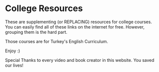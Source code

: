 # College Resources

These are supplementing (or REPLACING) resources for college courses. You can easily find all of these links on the internet for free. However, grouping them is the hard part.

Those courses are for Turkey's English Curriculum.

Enjoy :)

Special Thanks to every video and book creator in this website. You saved our lives!